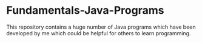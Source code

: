 # Fundamentals-Java-Programs
This repository contains a huge number of Java programs which have been developed by me which could be helpful for others to learn programming.
